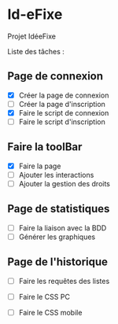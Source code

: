 # Id-eFixe

Projet IdéeFixe

Liste des tâches :

## Page de connexion
- [x] Créer la page de connexion
- [ ] Créer la page d'inscription
- [x] Faire le script de connexion
- [ ] Faire le script d'inscription

## Faire la toolBar
- [x] Faire la page
- [ ] Ajouter les interactions
- [ ] Ajouter la gestion des droits

## Page de statistiques
- [ ] Faire la liaison avec la BDD
- [ ] Générer les graphiques

## Page de l'historique
- [ ] Faire les requêtes des listes

- [ ] Faire le CSS PC

- [ ] Faire le CSS mobile

